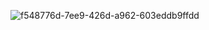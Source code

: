 ![f548776d-7ee9-426d-a962-603eddb9ffdd](https://github.com/NurlanRahimli/Countries-React-Api/assets/107476888/faacc294-490e-4746-88a7-a8a31af1f7f3)
